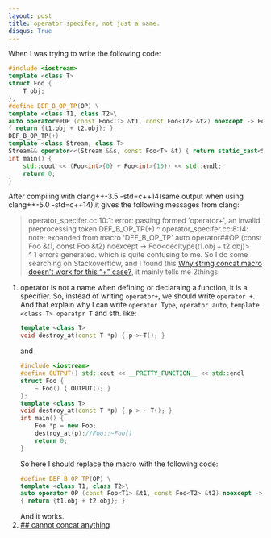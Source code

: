 ```yaml
---
layout: post
title: operator specifer, not just a name.
disqus: True
---
```


When I was trying to write the following code:
```c++
#include <iostream>
template <class T>
struct Foo {
    T obj;
};
#define DEF_B_OP_TP(OP) \
template <class T1, class T2>\
auto operator##OP (const Foo<T1> &t1, const Foo<T2> &t2) noexcept -> Foo<decltype(t1.obj + t2.obj)>\
{ return {t1.obj + t2.obj}; }
DEF_B_OP_TP(+)
template <class Stream, class T>
Stream&& operator<<(Stream &&s, const Foo<T> &t) { return static_cast<Stream&&>(s << t.obj); }
int main() {
    std::cout << (Foo<int>{0} + Foo<int>{10}) << std::endl;
    return 0;
}
```
After compiling with clang++-3.5 -std=c++14(same output when using clang++-5.0 -std=c++14),it gives the following messages from
clang:
> operator_specifer.cc:10:1: error: pasting formed 'operator+', an invalid preprocessing token
> DEF_B_OP_TP(+)
> ^
> operator_specifer.cc:8:14: note: expanded from macro 'DEF_B_OP_TP'
> auto operator##OP (const Foo<T1> &t1, const Foo<T2> &t2) noexcept -> Foo<decltype(t1.obj + t2.obj)>\
>              ^
> 1 errors generated.
which is quite confusing to me.
So I do some searching on Stackoverflow, and I found this [Why string concat macro doesn't work for this “+” case?](https://stackoverflow.com/questions/25072193/why-string-concat-macro-doesnt-work-for-this-case), it mainly tells me 2things: 
  1. operator is not a name when defining or declaraing a function, it is a specifier.
     So, instead of writing `operator+`, we should write `operator +`.
     And that explain why I can write `operator Type`, `operator auto`, `template <class T> operatpr T` and sth. like:
     ```c++
     template <class T>
     void destroy_at(const T *p) { p->~T(); }
     ``` 
     and
     ```c++
     #include <iostream>
     #define OUTPUT() std::cout << __PRETTY_FUNCTION__ << std::endl
     struct Foo {
         ~ Foo() { OUTPUT(); }
     };
     template <class T>
     void destroy_at(const T *p) { p-> ~ T(); }
     int main() {
         Foo *p = new Foo;
         destroy_at(p);//Foo::~Foo()
         return 0;
     }
     ```
     So here I should replace the macro with the following code:
     ```c++
     #define DEF_B_OP_TP(OP) \
     template <class T1, class T2>\
     auto operator OP (const Foo<T1> &t1, const Foo<T2> &t2) noexcept -> Foo<decltype(t1.obj + t2.obj)>\
     { return {t1.obj + t2.obj}; }
     ```
     And it works.
  2. [## cannot concat anything](https://nobodyxu.github.io/cannot-concat-anything/)
